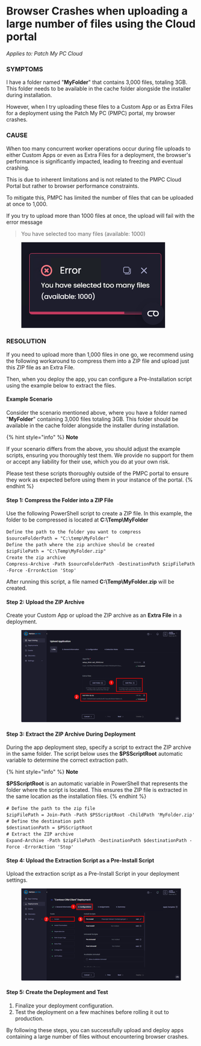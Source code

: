 # Browser Crashes when uploading a large number of files using the Cloud portal

_Applies to: Patch My PC Cloud_

### SYMPTOMS

I have a folder named "**MyFolder**" that contains 3,000 files, totaling 3GB. This folder needs to be available in the cache folder alongside the installer during installation.

However, when I try uploading these files to a Custom App or as Extra Files for a deployment using the Patch My PC (PMPC) portal, my browser crashes.

### CAUSE

When too many concurrent worker operations occur during file uploads to either Custom Apps or even as Extra Files for a deployment, the browser's performance is significantly impacted, leading to freezing and eventual crashing.

This is due to inherent limitations and is not related to the PMPC Cloud Portal but rather to browser performance constraints.

To mitigate this, PMPC has limited the number of files that can be uploaded at once to 1,000.

If you try to upload more than 1000 files at once, the upload will fail with the error message

> You have selected too many files (available: 1000)

<figure><img src="/_images/gitbook/image%20%282600%29.png" alt=""><figcaption></figcaption></figure>

### RESOLUTION

If you need to upload more than 1,000 files in one go, we recommend using the following workaround to compress them into a ZIP file and upload just this ZIP file as an Extra File.

Then, when you deploy the app, you can configure a Pre-Installation script using the example below to extract the files.

#### Example Scenario

Consider the scenario mentioned above, where you have a folder named "**MyFolder**" containing 3,000 files totaling 3GB. This folder should be available in the cache folder alongside the installer during installation.

{% hint style="info" %}
**Note**

If your scenario differs from the above, you should adjust the example scripts, ensuring you thoroughly test them. We provide no support for them or accept any liability for their use, which you do at your own risk.

Please test these scripts thoroughly outside of the PMPC portal to ensure they work as expected before using them in your instance of the portal.
{% endhint %}

#### Step 1: Compress the Folder into a ZIP File

Use the following PowerShell script to create a ZIP file. In this example, the folder to be compressed is located at **C:\Temp\MyFolder**

`Define the path to the folder you want to compress`\
`$sourceFolderPath = "C:\temp\MyFolder"`\
`Define the path where the zip archive should be created`\
`$zipFilePath = "C:\Temp\MyFolder.zip"`\
`Create the zip archive`\
`Compress-Archive -Path $sourceFolderPath -DestinationPath $zipFilePath -Force -ErrorAction 'Stop'`

After running this script, a file named **C:\Temp\MyFolder.zip** will be created.

#### Step 2: Upload the ZIP Archive

Create your Custom App or upload the ZIP archive as an **Extra File** in a deployment.

<figure><img src="/_images/gitbook/image%20%282381%29.png" alt="Adding the “MyFolder.zip” as an Extra File"><figcaption></figcaption></figure>

#### Step 3: Extract the ZIP Archive During Deployment

During the app deployment step, specify a script to extract the ZIP archive in the same folder. The script below uses the **$PSScriptRoot** automatic variable to determine the correct extraction path.

{% hint style="info" %}
**Note**

**$PSScriptRoot** is an automatic variable in PowerShell that represents the folder where the script is located. This ensures the ZIP file is extracted in the same location as the installation files.
{% endhint %}

`# Define the path to the zip file`\
`$zipFilePath = Join-Path -Path $PSScriptRoot -ChildPath 'MyFolder.zip'`\
`# Define the destination path`\
`$destinationPath = $PSScriptRoot`\
`# Extract the ZIP archive`\
`Expand-Archive -Path $zipFilePath -DestinationPath $destinationPath -Force -ErrorAction 'Stop'`

#### Step 4: Upload the Extraction Script as a Pre-Install Script

Upload the extraction script as a Pre-Install Script in your deployment settings.

<figure><img src="/_images/gitbook/image%20%282382%29.png" alt="Uploading the extraction script as a Pre-Install Script in your deployment settings"><figcaption></figcaption></figure>

#### Step 5: Create the Deployment and Test

1. Finalize your deployment configuration.
2. Test the deployment on a few machines before rolling it out to production.

By following these steps, you can successfully upload and deploy apps containing a large number of files without encountering browser crashes.
